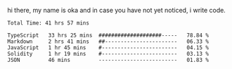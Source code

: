 hi there, my name is oka and in case you have not yet noticed, i write code.

<!--START_SECTION:waka-->

```javascript, typescript, go, python, dockerfile, yaml, markdown, html, javascriptreact, typescriptreact, json, rust
Total Time: 41 hrs 57 mins

TypeScript   33 hrs 25 mins  ####################-----   78.84 %
Markdown     2 hrs 41 mins   ##-----------------------   06.33 %
JavaScript   1 hr 45 mins    #------------------------   04.15 %
Solidity     1 hr 19 mins    #------------------------   03.13 %
JSON         46 mins         -------------------------   01.83 %
```

<!--END_SECTION:waka-->

<!--
**okawibawa/okawibawa** is a ✨ _special_ ✨ repository because its `README.md` (this file) appears on your GitHub profile.

Here are some ideas to get you started:

- 🔭 I’m currently working on ...
- 🌱 I’m currently learning ...
- 👯 I’m looking to collaborate on ...
- 🤔 I’m looking for help with ...
- 💬 Ask me about ...
- 📫 How to reach me: ...
- 😄 Pronouns: ...
- ⚡ Fun fact: ...
-->

